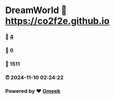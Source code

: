 # DreamWorld :link: https://co2f2e.github.io 
### :page_facing_up: [4](https://co2f2e.github.io/tag.html) 
### :speech_balloon: 0 
### :hibiscus: 1511 
### :alarm_clock: 2024-11-10 02:24:22 
### Powered by :heart: [Gmeek](https://github.com/Meekdai/Gmeek)
